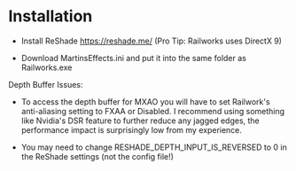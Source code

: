 # Installation

- Install ReShade https://reshade.me/ (Pro Tip: Railworks uses DirectX 9)

- Download MartinsEffects.ini and put it into the same folder as Railworks.exe

Depth Buffer Issues:

- To access the depth buffer for MXAO you will have to set Railwork's anti-aliasing setting to FXAA or Disabled. I recommend using something like Nvidia's DSR feature to further reduce any jagged edges, the performance impact is surprisingly low from my experience.

- You may need to change RESHADE_DEPTH_INPUT_IS_REVERSED to 0 in the ReShade settings (not the config file!)
